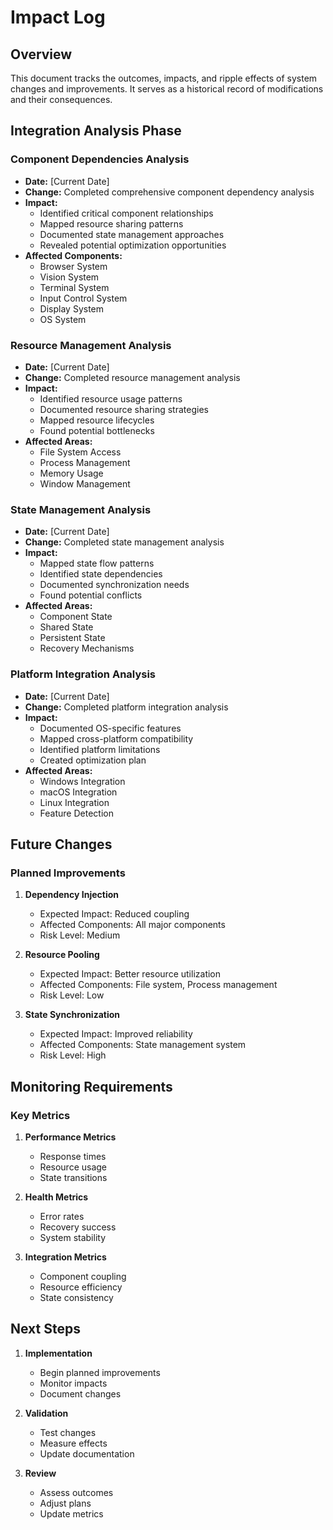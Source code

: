 # Impact Log

## Overview
This document tracks the outcomes, impacts, and ripple effects of system changes and improvements. It serves as a historical record of modifications and their consequences.

## Integration Analysis Phase

### Component Dependencies Analysis
- **Date:** [Current Date]
- **Change:** Completed comprehensive component dependency analysis
- **Impact:**
  - Identified critical component relationships
  - Mapped resource sharing patterns
  - Documented state management approaches
  - Revealed potential optimization opportunities
- **Affected Components:**
  - Browser System
  - Vision System
  - Terminal System
  - Input Control System
  - Display System
  - OS System

### Resource Management Analysis
- **Date:** [Current Date]
- **Change:** Completed resource management analysis
- **Impact:**
  - Identified resource usage patterns
  - Documented resource sharing strategies
  - Mapped resource lifecycles
  - Found potential bottlenecks
- **Affected Areas:**
  - File System Access
  - Process Management
  - Memory Usage
  - Window Management

### State Management Analysis
- **Date:** [Current Date]
- **Change:** Completed state management analysis
- **Impact:**
  - Mapped state flow patterns
  - Identified state dependencies
  - Documented synchronization needs
  - Found potential conflicts
- **Affected Areas:**
  - Component State
  - Shared State
  - Persistent State
  - Recovery Mechanisms

### Platform Integration Analysis
- **Date:** [Current Date]
- **Change:** Completed platform integration analysis
- **Impact:**
  - Documented OS-specific features
  - Mapped cross-platform compatibility
  - Identified platform limitations
  - Created optimization plan
- **Affected Areas:**
  - Windows Integration
  - macOS Integration
  - Linux Integration
  - Feature Detection

## Future Changes

### Planned Improvements
1. **Dependency Injection**
   - Expected Impact: Reduced coupling
   - Affected Components: All major components
   - Risk Level: Medium

2. **Resource Pooling**
   - Expected Impact: Better resource utilization
   - Affected Components: File system, Process management
   - Risk Level: Low

3. **State Synchronization**
   - Expected Impact: Improved reliability
   - Affected Components: State management system
   - Risk Level: High

## Monitoring Requirements

### Key Metrics
1. **Performance Metrics**
   - Response times
   - Resource usage
   - State transitions

2. **Health Metrics**
   - Error rates
   - Recovery success
   - System stability

3. **Integration Metrics**
   - Component coupling
   - Resource efficiency
   - State consistency

## Next Steps

1. **Implementation**
   - Begin planned improvements
   - Monitor impacts
   - Document changes

2. **Validation**
   - Test changes
   - Measure effects
   - Update documentation

3. **Review**
   - Assess outcomes
   - Adjust plans
   - Update metrics
